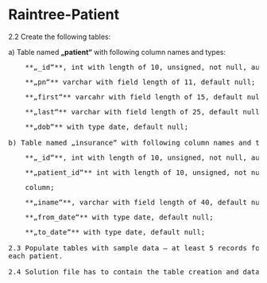 # Raintree-Patient

2.2 Create the following tables:  

a) Table named **„patient“** with following column names and types:  
<pre>    **„_id“**, int with length of 10, unsigned, not null, auto increment,  
<pre>    **„pn“** varchar with field length of 11, default null;  
<pre>    **„first“** varcahr with field length of 15, default null;  
<pre>    **„last“** varchar with field length of 25, default null;  
<pre>    **„dob“** with type date, default null;  

b) Table named „insurance“ with following column names and types:  
<pre>    **„_id“**, int with length of 10, unsigned, not null, auto increment;  
<pre>    **„patient_id“** int with length of 10, unsigned, not null, foreign key referenced to patient table „_id“
<pre>    column;  
<pre>    **„iname“**, varchar with field length of 40, default null;  
<pre>    **„from_date“** with type date, default null;  
<pre>    **„to_date“** with type date, default null;  

2.3 Populate tables with sample data – at least 5 records for patient table and 2 insurance records for
each patient.

2.4 Solution file has to contain the table creation and data population MySQL queries